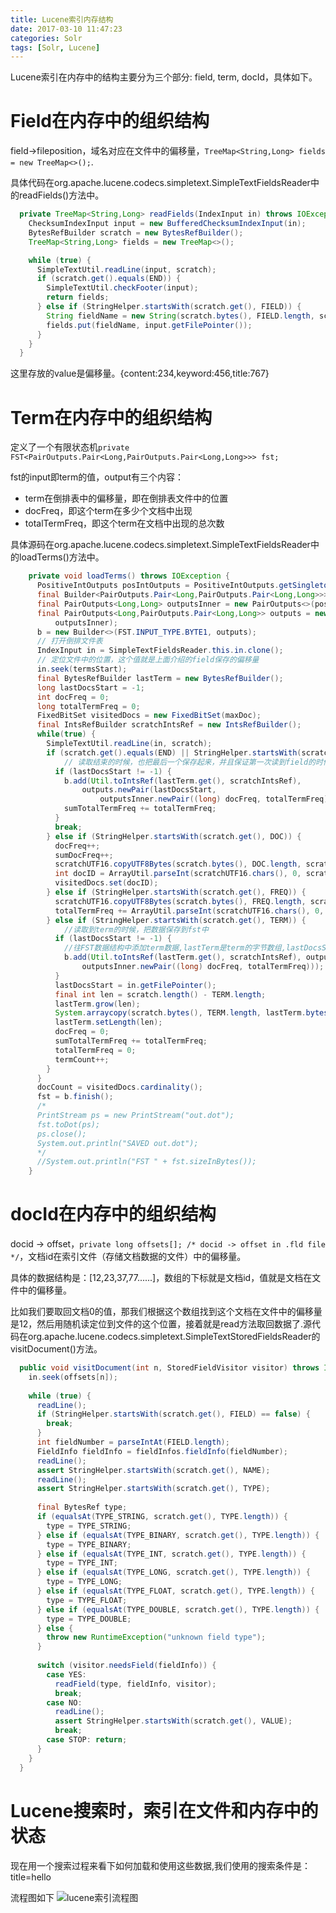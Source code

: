 ```yaml
---
title: Lucene索引内存结构
date: 2017-03-10 11:47:23
categories: Solr
tags: [Solr, Lucene]
---
```


Lucene索引在内存中的结构主要分为三个部分: field, term, docId，具体如下。

# Field在内存中的组织结构
field->fileposition，域名对应在文件中的偏移量，`TreeMap<String,Long> fields = new TreeMap<>();`.

<!-- more -->

具体代码在org.apache.lucene.codecs.simpletext.SimpleTextFieldsReader中的readFields()方法中。
```java
  private TreeMap<String,Long> readFields(IndexInput in) throws IOException {
    ChecksumIndexInput input = new BufferedChecksumIndexInput(in);
    BytesRefBuilder scratch = new BytesRefBuilder();
    TreeMap<String,Long> fields = new TreeMap<>();

    while (true) {
      SimpleTextUtil.readLine(input, scratch);
      if (scratch.get().equals(END)) {
        SimpleTextUtil.checkFooter(input);
        return fields;
      } else if (StringHelper.startsWith(scratch.get(), FIELD)) {
        String fieldName = new String(scratch.bytes(), FIELD.length, scratch.length() - FIELD.length, StandardCharsets.UTF_8);
        fields.put(fieldName, input.getFilePointer());
      }
    }
  }
```
这里存放的value是偏移量。{content:234,keyword:456,title:767}

# Term在内存中的组织结构
定义了一个有限状态机`private FST<PairOutputs.Pair<Long,PairOutputs.Pair<Long,Long>>> fst;`

fst的input即term的值，output有三个内容：
- term在倒排表中的偏移量，即在倒排表文件中的位置
- docFreq，即这个term在多少个文档中出现
- totalTermFreq，即这个term在文档中出现的总次数

具体源码在org.apache.lucene.codecs.simpletext.SimpleTextFieldsReader中的loadTerms()方法中。

```java
    private void loadTerms() throws IOException {
      PositiveIntOutputs posIntOutputs = PositiveIntOutputs.getSingleton();
      final Builder<PairOutputs.Pair<Long,PairOutputs.Pair<Long,Long>>> b;
      final PairOutputs<Long,Long> outputsInner = new PairOutputs<>(posIntOutputs, posIntOutputs);
      final PairOutputs<Long,PairOutputs.Pair<Long,Long>> outputs = new PairOutputs<>(posIntOutputs,
          outputsInner);
      b = new Builder<>(FST.INPUT_TYPE.BYTE1, outputs);
      // 打开倒排文件表
      IndexInput in = SimpleTextFieldsReader.this.in.clone();
      // 定位文件中的位置，这个值就是上面介绍的field保存的偏移量
      in.seek(termsStart);
      final BytesRefBuilder lastTerm = new BytesRefBuilder();
      long lastDocsStart = -1;
      int docFreq = 0;
      long totalTermFreq = 0;
      FixedBitSet visitedDocs = new FixedBitSet(maxDoc);
      final IntsRefBuilder scratchIntsRef = new IntsRefBuilder();
      while(true) {
        SimpleTextUtil.readLine(in, scratch);
        if (scratch.get().equals(END) || StringHelper.startsWith(scratch.get(), FIELD)) {
            // 读取结束的时候，也把最后一个保存起来，并且保证第一次读到field的时候，lastDocsStart为-1，这时候不保存
          if (lastDocsStart != -1) {
            b.add(Util.toIntsRef(lastTerm.get(), scratchIntsRef),
                outputs.newPair(lastDocsStart,
                    outputsInner.newPair((long) docFreq, totalTermFreq)));
            sumTotalTermFreq += totalTermFreq;
          }
          break;
        } else if (StringHelper.startsWith(scratch.get(), DOC)) {
          docFreq++;
          sumDocFreq++;
          scratchUTF16.copyUTF8Bytes(scratch.bytes(), DOC.length, scratch.length()-DOC.length);
          int docID = ArrayUtil.parseInt(scratchUTF16.chars(), 0, scratchUTF16.length());
          visitedDocs.set(docID);
        } else if (StringHelper.startsWith(scratch.get(), FREQ)) {
          scratchUTF16.copyUTF8Bytes(scratch.bytes(), FREQ.length, scratch.length()-FREQ.length);
          totalTermFreq += ArrayUtil.parseInt(scratchUTF16.chars(), 0, scratchUTF16.length());
        } else if (StringHelper.startsWith(scratch.get(), TERM)) {
            //读取到term的时候，把数据保存到fst中
          if (lastDocsStart != -1) {
            //往FST数据结构中添加term数据,lastTerm是term的字节数组,lastDocsStart是这个term在倒排表文件中的偏移量,docFreq是出现这个term的文档数,totalTermFreq是这个term在这些文档中总共出现的次数
            b.add(Util.toIntsRef(lastTerm.get(), scratchIntsRef), outputs.newPair(lastDocsStart,
                outputsInner.newPair((long) docFreq, totalTermFreq)));
          }
          lastDocsStart = in.getFilePointer();
          final int len = scratch.length() - TERM.length;
          lastTerm.grow(len);
          System.arraycopy(scratch.bytes(), TERM.length, lastTerm.bytes(), 0, len);
          lastTerm.setLength(len);
          docFreq = 0;
          sumTotalTermFreq += totalTermFreq;
          totalTermFreq = 0;
          termCount++;
        }
      }
      docCount = visitedDocs.cardinality();
      fst = b.finish();
      /*
      PrintStream ps = new PrintStream("out.dot");
      fst.toDot(ps);
      ps.close();
      System.out.println("SAVED out.dot");
      */
      //System.out.println("FST " + fst.sizeInBytes());
    }
```

# docId在内存中的组织结构
docid -> offset，`private long offsets[]; /* docid -> offset in .fld file */`，文档id在索引文件（存储文档数据的文件）中的偏移量。

具体的数据结构是：[12,23,37,77......]，数组的下标就是文档id，值就是文档在文件中的偏移量。

比如我们要取回文档0的值，那我们根据这个数组找到这个文档在文件中的偏移量是12，然后用随机读定位到文件的这个位置，接着就是read方法取回数据了.源代码在org.apache.lucene.codecs.simpletext.SimpleTextStoredFieldsReader的visitDocument()方法。

```java
  public void visitDocument(int n, StoredFieldVisitor visitor) throws IOException {
    in.seek(offsets[n]);
    
    while (true) {
      readLine();
      if (StringHelper.startsWith(scratch.get(), FIELD) == false) {
        break;
      }
      int fieldNumber = parseIntAt(FIELD.length);
      FieldInfo fieldInfo = fieldInfos.fieldInfo(fieldNumber);
      readLine();
      assert StringHelper.startsWith(scratch.get(), NAME);
      readLine();
      assert StringHelper.startsWith(scratch.get(), TYPE);
      
      final BytesRef type;
      if (equalsAt(TYPE_STRING, scratch.get(), TYPE.length)) {
        type = TYPE_STRING;
      } else if (equalsAt(TYPE_BINARY, scratch.get(), TYPE.length)) {
        type = TYPE_BINARY;
      } else if (equalsAt(TYPE_INT, scratch.get(), TYPE.length)) {
        type = TYPE_INT;
      } else if (equalsAt(TYPE_LONG, scratch.get(), TYPE.length)) {
        type = TYPE_LONG;
      } else if (equalsAt(TYPE_FLOAT, scratch.get(), TYPE.length)) {
        type = TYPE_FLOAT;
      } else if (equalsAt(TYPE_DOUBLE, scratch.get(), TYPE.length)) {
        type = TYPE_DOUBLE;
      } else {
        throw new RuntimeException("unknown field type");
      }
      
      switch (visitor.needsField(fieldInfo)) {
        case YES:  
          readField(type, fieldInfo, visitor);
          break;
        case NO:   
          readLine();
          assert StringHelper.startsWith(scratch.get(), VALUE);
          break;
        case STOP: return;
      }
    }
  }
```

# Lucene搜索时，索引在文件和内存中的状态
现在用一个搜索过程来看下如何加载和使用这些数据,我们使用的搜索条件是：title=hello

流程图如下
![lucene索引流程图](/images/Lucene索引流程.png "Lucene索引流程")
